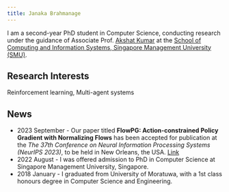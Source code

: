 ```yaml
---
title: Janaka Brahmanage
---
```


I am a second-year PhD student in Computer Science, conducting research under the guidance of Associate Prof. [Akshat Kumar](http://www.mysmu.edu/faculty/akshatkumar) at the [School of Computing and Information Systems, Singapore Management University (SMU)](https://scis.smu.edu.sg).
## Research Interests
Reinforcement learning, Multi-agent systems

## News
- 2023 September - Our paper titled **FlowPG: Action-constrained Policy Gradient with Normalizing Flows** has been accepted for publication at the _The 37th Conference on Neural Information Processing Systems (NeurIPS 2023)_, to be held in New Orleans, the USA. [Link](https://openreview.net/forum?id=p1gzxzJ4Y5)
- 2022 August - I was offered admission to PhD in Computer Science at Singapore Management University, Singapore.
- 2018 January - I graduated from University of Moratuwa, with a 1st class honours degree in Computer Science and Engineering.